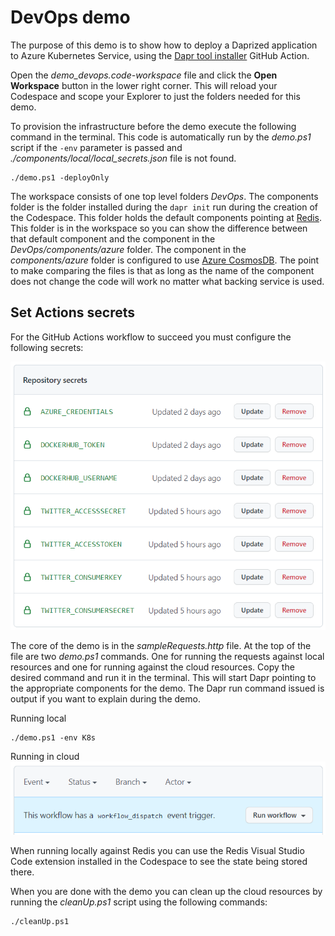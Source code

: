 # DevOps demo

The purpose of this demo is to show how to deploy a Daprized application to Azure Kubernetes Service, using the [Dapr tool installer](https://github.com/marketplace/actions/dapr-tool-installer) GitHub Action. 

Open the _demo_devops.code-workspace_ file and click the **Open Workspace** button in the lower right corner. This will reload your Codespace and scope your Explorer to just the folders needed for this demo. 

To provision the infrastructure before the demo execute the following command in the terminal. This code is automatically run by the _demo.ps1_ script if the `-env` parameter is passed and *./components/local/local_secrets.json* file is not found.

```
./demo.ps1 -deployOnly
``` 

The workspace consists of one top level folders _DevOps_. The components folder is the folder installed during the `dapr init` run during the creation of the Codespace. This folder holds the default components pointing at [Redis](https://docs.dapr.io/reference/components-reference/supported-state-stores/setup-redis/). This folder is in the workspace so you can show the difference between that default component and the component in the _DevOps/components/azure_ folder. The component in the _components/azure_ folder is configured to use [Azure CosmosDB](https://docs.dapr.io/reference/components-reference/supported-state-stores/setup-azure-cosmosdb/). The point to make comparing the files is that as long as the name of the component does not change the code will work no matter what backing service is used. 

## Set Actions secrets

For the GitHub Actions workflow to succeed you must configure the following secrets:

![codespace secrets](../.images/ActionsSecrets.png)

The core of the demo is in the _sampleRequests.http_ file. At the top of the file are two _demo.ps1_ commands. One for running the requests against local resources and one for running against the cloud resources. Copy the desired command and run it in the terminal. This will start Dapr pointing to the appropriate components for the demo. The Dapr run command issued is output if you want to explain during the demo.

Running local
```
./demo.ps1 -env K8s
```

Running in cloud
![codespace secrets](../.images/RunWorkflow.png)

When running locally against Redis you can use the Redis Visual Studio Code extension installed in the Codespace to see the state being stored there. 

When you are done with the demo you can clean up the cloud resources by running the _cleanUp.ps1_ script using the following commands: 

```
./cleanUp.ps1
```